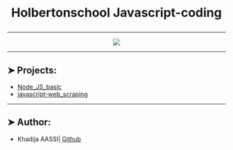 # <p align="center">Holbertonschool Javascript-coding</p>

----------

<p align="center">
    <img [Holbertonschool Javascript-coding] src="https://media.licdn.com/dms/image/C4E12AQHd5eXS6jMdVA/article-cover_image-shrink_720_1280/0/1624642576292?e=2147483647&v=beta&t=x63XZFkvdt6df2kZLrWf12Pi1U5mqrScHzK4T0XbpKY">
</p>

----------

## ➤ Projects:

* [Node_JS_basic](https://github.com/khadaassi/holbertonschool-javascript-coding/tree/main/Node_JS_basic)
* [javascript-web_scraping](https://github.com/khadaassi/holbertonschool-javascript-coding/tree/main/javascript-web_scraping)

----------

## ➤ Author:

- Khadija AASSI| [Github](https://github.com/khadaassi)